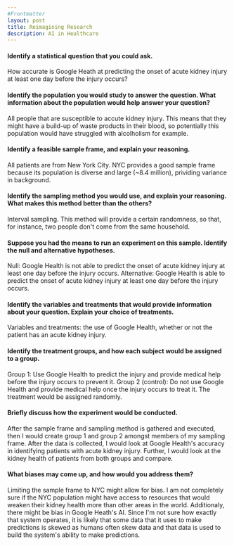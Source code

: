 ```yaml
---
#Frontmatter
layout: post
title: Reimagining Research
description: AI in Healthcare
---
```


#### Identify a statistical question that you could ask. 
How accurate is Google Heath at predicting the onset of acute kidney injury at least one day before the injury occurs?

#### Identify the population you would study to answer the question. What information about the population would help answer your question?
All people that are susceptible to accute kidney injury. This means that they might have a build-up of waste products in their blood, so potentially this population would have struggled with alcolholism for example. 

#### Identify a feasible sample frame, and explain your reasoning.
All patients are from New York City. NYC provides a good sample frame because its population is diverse and large (~8.4 million), prividing variance in background. 

#### Identify the sampling method you would use, and explain your reasoning. What makes this method better than the others?
Interval sampling. This method will provide a certain randomness, so that, for instance, two people don't come from the same household. 

#### Suppose you had the means to run an experiment on this sample. Identify the null and alternative hypotheses.
Null: Google Health is not able to predict the onset of acute kidney injury at least one day before the injury occurs.
Alternative: Google Health is able to predict the onset of acute kidney injury at least one day before the injury occurs.

#### Identify the variables and treatments that would provide information about your question. Explain your choice of treatments.
Variables and treatments: the use of Google Health, whether or not the patient has an acute kidney injury.

#### Identify the treatment groups, and how each subject would be assigned to a group.
Group 1: Use Google Health to predict the injury and provide medical help before the injury occurs to prevent it.
Group 2 (control): Do not use Google Health and provide medical help once the injury occurs to treat it.
The treatment would be assigned randomly.

#### Briefly discuss how the experiment would be conducted.
After the sample frame and sampling method is gathered and executed, then I would create group 1 and group 2 amongst members of my sampling frame. After the data is collected, I would look at Google Health's accuracy in identifying patients with acute kidney injury. Further, I would look at the kidney health of patients from both groups and compare. 

#### What biases may come up, and how would you address them?
Limiting the sample frame to NYC might allow for bias. I am not completely sure if the NYC population might have access to resources that would weaken their kidney health more than other areas in the world. Additionaly, there might be bias in Google Heath's AI. Since I'm not sure how exactly that system operates, it is likely that some data that it uses to make predictions is skewed as humans often skew data and that data is used to build the system's ability to make predictions. 
